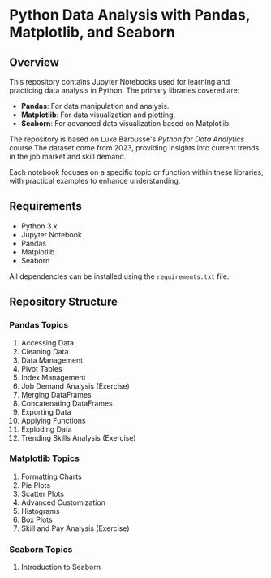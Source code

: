 # Python Data Analysis with Pandas, Matplotlib, and Seaborn

## Overview
This repository contains Jupyter Notebooks used for learning and practicing data analysis in Python. The primary libraries covered are:

- **Pandas**: For data manipulation and analysis.
- **Matplotlib**: For data visualization and plotting.
- **Seaborn**: For advanced data visualization based on Matplotlib.

The repository is based on Luke Barousse's *Python for Data Analytics* course.The dataset come from 2023, providing insights into current trends in the job market and skill demand.

Each notebook focuses on a specific topic or function within these libraries, with practical examples to enhance understanding.

## Requirements
- Python 3.x
- Jupyter Notebook
- Pandas
- Matplotlib
- Seaborn

All dependencies can be installed using the `requirements.txt` file.

## Repository Structure

### Pandas Topics
1. Accessing Data
2. Cleaning Data
3. Data Management
4. Pivot Tables
5. Index Management
6. Job Demand Analysis (Exercise)
7. Merging DataFrames
8. Concatenating DataFrames
9. Exporting Data
10. Applying Functions
11. Exploding Data
12. Trending Skills Analysis (Exercise)

### Matplotlib Topics
1. Formatting Charts
2. Pie Plots
3. Scatter Plots
4. Advanced Customization
5. Histograms
6. Box Plots
7. Skill and Pay Analysis (Exercise)

### Seaborn Topics
1. Introduction to Seaborn
